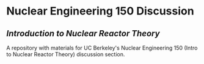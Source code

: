 # Nuclear Engineering 150 Discussion
## _Introduction to Nuclear Reactor Theory_

A repository with materials for UC Berkeley's Nuclear Engineering 150 (Intro to Nuclear Reactor Theory) discussion section. 
